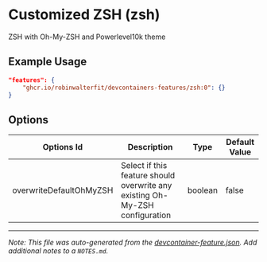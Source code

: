 
# Customized ZSH (zsh)

ZSH with Oh-My-ZSH and Powerlevel10k theme

## Example Usage

```json
"features": {
    "ghcr.io/robinwalterfit/devcontainers-features/zsh:0": {}
}
```

## Options

| Options Id | Description | Type | Default Value |
|-----|-----|-----|-----|
| overwriteDefaultOhMyZSH | Select if this feature should overwrite any existing Oh-My-ZSH configuration | boolean | false |



---

_Note: This file was auto-generated from the [devcontainer-feature.json](https://github.com/robinwalterfit/devcontainers-features/blob/main/src/zsh/devcontainer-feature.json).  Add additional notes to a `NOTES.md`._
